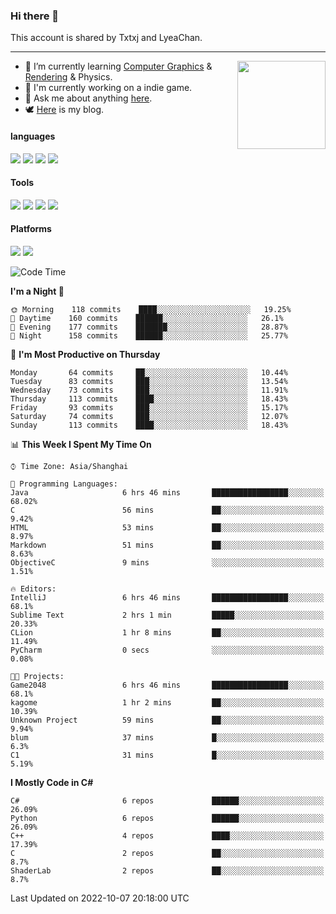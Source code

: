 ### Hi there 👋

This account is shared by Txtxj and LyeaChan.

---

<img align="right" height="141" src="https://github-readme-stats.vercel.app/api?username=txtxj&theme=tokyonight&show_icons=true&count_private=true">

- 🌱 I’m currently learning [Computer Graphics](https://github.com/txtxj/GAMES101) & [Rendering](https://github.com/txtxj/GAMES202) & Physics.
- 🐶 I'm currently working on a indie game.
- 💬 Ask me about anything [here](https://github.com/txtxj/txtxj/issues).
- 🕊️ [Here](https://txtxj.top) is my blog.

#### languages

![](https://img.shields.io/badge/C++-00599C?logo=cplusplus&logoColor=fff)
![](https://img.shields.io/badge/Python-3e74a2?logo=python&logoColor=fff)
![](https://img.shields.io/badge/C%23-239120?logo=csharp&logoColor=fff)
![](https://img.shields.io/badge/C-A8B9CC?logo=c&logoColor=555)


#### Tools

![](https://img.shields.io/badge/JetBrains-000000?logo=jetbrains&logoColor=fff)
![](https://img.shields.io/badge/Unity-FFFFFF?logo=unity&logoColor=000)
![](https://img.shields.io/badge/SublimeText_3-FF9800?logo=sublimetext&logoColor=fff)
![](https://img.shields.io/badge/Blender-F5792A?logo=blender&logoColor=fff)


#### Platforms

![](https://img.shields.io/badge/Windows_10-0078D6?logo=windows&logoColor=fff)
![](https://img.shields.io/badge/Ubuntu_20.04-E95420?logo=ubuntu&logoColor=fff)


<!--START_SECTION:waka-->
![Code Time](http://img.shields.io/badge/Code%20Time-366%20hrs%2058%20mins-blue)

**I'm a Night 🦉** 

```text
🌞 Morning    118 commits    ████░░░░░░░░░░░░░░░░░░░░░   19.25% 
🌆 Daytime    160 commits    ██████░░░░░░░░░░░░░░░░░░░   26.1% 
🌃 Evening    177 commits    ███████░░░░░░░░░░░░░░░░░░   28.87% 
🌙 Night      158 commits    ██████░░░░░░░░░░░░░░░░░░░   25.77%

```
📅 **I'm Most Productive on Thursday** 

```text
Monday       64 commits     ██░░░░░░░░░░░░░░░░░░░░░░░   10.44% 
Tuesday      83 commits     ███░░░░░░░░░░░░░░░░░░░░░░   13.54% 
Wednesday    73 commits     ███░░░░░░░░░░░░░░░░░░░░░░   11.91% 
Thursday     113 commits    ████░░░░░░░░░░░░░░░░░░░░░   18.43% 
Friday       93 commits     ███░░░░░░░░░░░░░░░░░░░░░░   15.17% 
Saturday     74 commits     ███░░░░░░░░░░░░░░░░░░░░░░   12.07% 
Sunday       113 commits    ████░░░░░░░░░░░░░░░░░░░░░   18.43%

```


📊 **This Week I Spent My Time On** 

```text
⌚︎ Time Zone: Asia/Shanghai

💬 Programming Languages: 
Java                     6 hrs 46 mins       █████████████████░░░░░░░░   68.02% 
C                        56 mins             ██░░░░░░░░░░░░░░░░░░░░░░░   9.42% 
HTML                     53 mins             ██░░░░░░░░░░░░░░░░░░░░░░░   8.97% 
Markdown                 51 mins             ██░░░░░░░░░░░░░░░░░░░░░░░   8.63% 
ObjectiveC               9 mins              ░░░░░░░░░░░░░░░░░░░░░░░░░   1.51%

🔥 Editors: 
IntelliJ                 6 hrs 46 mins       █████████████████░░░░░░░░   68.1% 
Sublime Text             2 hrs 1 min         █████░░░░░░░░░░░░░░░░░░░░   20.33% 
CLion                    1 hr 8 mins         ██░░░░░░░░░░░░░░░░░░░░░░░   11.49% 
PyCharm                  0 secs              ░░░░░░░░░░░░░░░░░░░░░░░░░   0.08%

🐱‍💻 Projects: 
Game2048                 6 hrs 46 mins       █████████████████░░░░░░░░   68.1% 
kagome                   1 hr 2 mins         ██░░░░░░░░░░░░░░░░░░░░░░░   10.39% 
Unknown Project          59 mins             ██░░░░░░░░░░░░░░░░░░░░░░░   9.94% 
blum                     37 mins             █░░░░░░░░░░░░░░░░░░░░░░░░   6.3% 
C1                       31 mins             █░░░░░░░░░░░░░░░░░░░░░░░░   5.19%

```

**I Mostly Code in C#** 

```text
C#                       6 repos             ██████░░░░░░░░░░░░░░░░░░░   26.09% 
Python                   6 repos             ██████░░░░░░░░░░░░░░░░░░░   26.09% 
C++                      4 repos             ████░░░░░░░░░░░░░░░░░░░░░   17.39% 
C                        2 repos             ██░░░░░░░░░░░░░░░░░░░░░░░   8.7% 
ShaderLab                2 repos             ██░░░░░░░░░░░░░░░░░░░░░░░   8.7%

```



 Last Updated on 2022-10-07 20:18:00 UTC
<!--END_SECTION:waka-->
